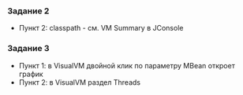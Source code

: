 ### Задание 2 
* Пункт 2: classpath - см. VM Summary в JConsole

### Задание 3
* Пункт 1: в VisualVM двойной клик по параметру MBean откроет график
* Пункт 2: в VisualVM раздел Threads